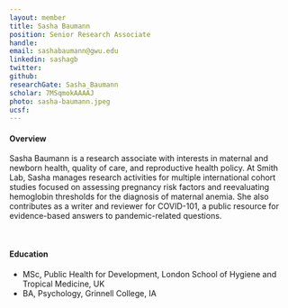 ```yaml
---
layout: member
title: Sasha Baumann
position: Senior Research Associate
handle: 
email: sashabaumann@gwu.edu
linkedin: sashagb
twitter:
github:
researchGate: Sasha_Baumann
scholar: 7MSqmokAAAAJ 
photo: sasha-baumann.jpeg
ucsf: 
---
```


<section class="container">
<div class="col-lg-8 col-md-8 col-sm-12 col-xs-12 col-lg-2-offset col-md-offset-2">
<h4>Overview</h4>
<p>Sasha Baumann is a research associate with interests in maternal and newborn health, quality of care, and reproductive health policy. At Smith Lab, Sasha manages research activities for multiple international cohort studies focused on assessing pregnancy risk factors and reevaluating hemoglobin thresholds for the diagnosis of maternal anemia. She also contributes as a writer and reviewer for COVID-101, a public resource for evidence-based answers to pandemic-related questions.</p>
<div class="bx space4">&nbsp;
</div>
<h4>Education</h4>
<ul>
<li>MSc, Public Health for Development, London School of Hygiene and Tropical Medicine, UK</li>
<li>BA, Psychology, Grinnell College, IA</li>
</ul>
</div>
</section>
